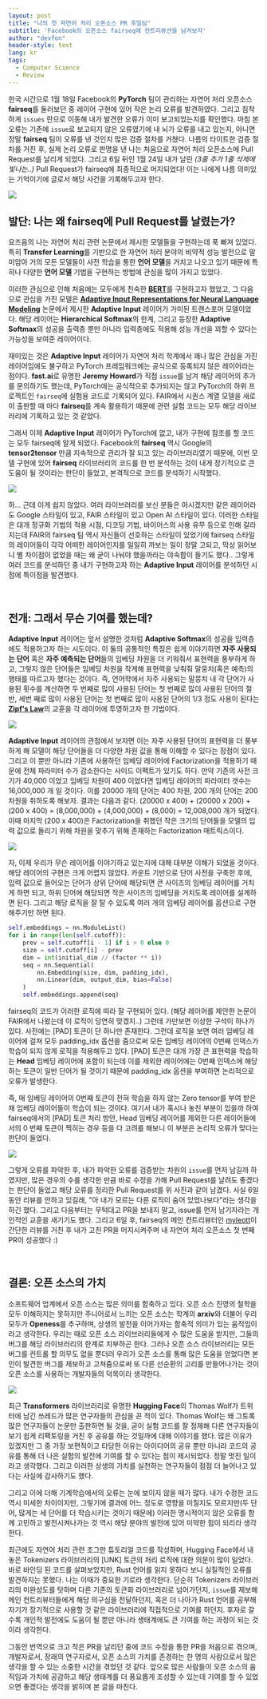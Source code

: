 ```yaml
---
layout: post
title: "나의 첫 자연어 처리 오픈소스 PR 후일담"
subtitle: 'Facebook의 오픈소스 fairseq에 컨트리뷰션을 남겨보자'
author: "devfon"
header-style: text
lang: kr
tags:
  - Computer Science
  - Review
---
```


한국 시간으로 1월 18일 Facebook의 **PyTorch** 팀이 관리하는 자연어 처리 오픈소스 **fairseq**를 둘러보던 중 레이어 구현에 있어 작은 논리 오류를 발견하였다. 그리고 침착하게 `issues` 란으로 이동해 내가 발견한 오류가 이미 보고되었는지를 확인했다. 마침 본 오류는 기존에 `issue`로 보고되지 않은 오류였기에 내 뇌가 오류를 내고 있는지, 아니면 정말 **fairseq** 팀이 오류를 낸 것인지 많은 검증 절차를 거쳤다. 나름의 타이트한 검증 절차를 거친 후, 실제 논리 오류로 판명을 낸 나는 처음으로 자연어 처리 오픈소스에 Pull Request를 날리게 되었다. 그리고 6일 뒤인 1월 24일 내가 날린 _(3줄 추가 1줄 삭제에 빛나는..)_ Pull Request가 fairseq에 최종적으로 머지되었다! 이는 나에게 나름 의미있는 기억이기에 글로서 해당 사건을 기록해두고자 한다.

![](/img/in-post/contributor.png)


## 발단: 나는 왜 fairseq에 Pull Request를 날렸는가?

요즈음의 나는 자연어 처리 관련 논문에서 제시한 모델들을 구현하는데 푹 빠져 있었다. 특히 **Transfer Learning**를 기반으로 한 자연어 처리 분야의 비약적 성능 발전으로 말미암아 거의 모든 모델들이 사전 학습을 통한 **언어 모델**을 거치고 나오고 있기 때문에 특히나 다양한 **언어 모델** 기법을 구현하는 방법에 관심을 많이 가지고 있었다. 

이러한 관심으로 인해 처음에는 모두에게 친숙한 [**BERT**](https://github.com/Huffon/pytorch-bert)를 구현하고자 했었고, 그 다음으로 관심을 가진 모델은 [**Adaptive Input Representations for Neural Language Modeling**](https://arxiv.org/abs/1809.10853) 논문에서 제시한 **Adaptive Input** 레이어가 가미된 트랜스포머 모델이었다. 해당 레이어는 **Hierarchical Softmax**의 한계, 그리고 등장한 **Adaptive Softmax**의 성공을 출력층 뿐만 아니라 입력층에도 적용해 성능 개선을 꾀할 수 있다는 가능성을 보여준 레이어이다.

재미있는 것은 **Adaptive Input** 레이어가 자연어 처리 학계에서 꽤나 많은 관심을 가진 레이어임에도 불구하고 PyTorch 프레임워크에는 공식으로 등록되지 않은 레이어라는 점이다. **fast.ai**로 유명한 **Jeremy Howard**가 직접 `issue`를 남겨 해당 레이어의 추가를 문의하기도 했는데, PyTorch에는 공식적으로 추가되지는 않고 PyTorch의 하위 프로젝트인 `fairseq`에 실험용 코드로 기록되어 있다. FAIR에서 시퀀스 계열 모델을 새로이 출판할 때 마다 **fairseq**를 계속 활용하기 때문에 관련 실험 코드는 모두 해당 라이브러리에 기록하고 있는 것 같았다.

그래서 이제 **Adaptive Input** 레이어가 PyTorch에 없고, 내가 구현에 참조를 할 코드는 모두 fairseq에 알게 되었다. Facebook의 **fairseq** 역시 Google의 **tensor2tensor** 만큼 지속적으로 관리가 잘 되고 있는 라이브러리였기 때문에, 이번 모델 구현에 있어 **fairseq** 라이브러리의 코드를 한 번 분석하는 것이 내게 장기적으로 큰 도움이 될 것이라는 판단이 들었고, 본격적으로 코드를 분석하기 시작했다.

![](/img/in-post/fairseq-style.png)

하... 근데 이게 쉽지 않았다. 여러 라이브러리를 보신 분들은 아시겠지만 같은 레이어라도 Google 스타일이 있고, FAIR 스타일이 있고 Open AI 스타일이 있다. 이러한 스타일은 대개 정규화 기법의 적용 시점, 디코딩 기법, 바이어스의 사용 유무 등으로 인해 갈라지는데 FAIR의 fairseq 팀 역시 자신들이 선호하는 스타일이 있었기에 fairseq 스타일의 레이어들이 각각 어떠한 레이어인지를 일일히 까보는 일이 정말 고되고, 막상 읽어보니 별 차이점이 없었을 때는 왜 굳이 나눠야 했을까라는 야속함이 들기도 했다.. 그렇게 여러 코드를 분석하던 중 내가 구현하고자 하는 **Adaptive Input** 레이어를 분석하던 시점에 특이점을 발견했다.

<br/>

## 전개: 그래서 무슨 기여를 했는데?

**Adaptive Input** 레이어는 앞서 설명한 것처럼 **Adaptive Softmax**의 성공을 입력층에도 적용하고자 하는 시도이다. 이 둘의 공통적인 특징은 쉽게 이야기하면 **자주 사용되는 단어** 혹은 **자주 예측되는 단어**들의 임베딩 차원을 더 키워줘서 표현력을 풍부하게 하고, 그렇지 않은 단어들은 임베딩 차원을 작게해 표현력을 낮춰줘 말뭉치(혹은 예측)의 행태를 따르고자 했다는 것이다. 즉, 언어학에서 자주 사용되는 말뭉치 내 각 단어가 사용된 횟수를 계산하면 두 번째로 많이 사용된 단어는 첫 번째로 많이 사용된 단어의 절반, 세번 째로 많이 사용된 단어는 첫 번째로 많이 사용된 단어의 1/3 정도 사용이 된다는 [**Zipf's Law**](https://en.wikipedia.org/wiki/Zipf%27s_law)의 교훈을 각 레이어에 투영하고자 한 기법이다.

![](/img/in-post/zipf.png)

**Adaptive Input** 레이어의 관점에서 보자면 이는 자주 사용된 단어의 표현력을 더 풍부하게 해 모델이 해당 단어들을 더 다양한 차원 값을 통해 이해할 수 있다는 장점이 있다. 그리고 이 뿐만 아니라 기존에 사용하던 임베딩 레이어에 Factorization을 적용하기 때문에 전체 파라미터 수가 감소한다는 사이드 이펙트가 있기도 하다. 만약 기존의 사전 크기가 40,000 이었고 임베딩 차원이 400 이었다면 임베딩 레이어의 파라미터 갯수는 16,000,000 개 일 것이다. 이를 20000 개의 단어는 400 차원, 200 개의 단어는 200 차원을 취하도록 해보자. 결과는 다음과 같다. (20000 x 400) + (20000 x 200) + (200 x 400) = (8,000,000) + (4,000,000) + (8,000) = 12,008,000 개가 되었다. 이때 마지막 (200 x 400)은 Factorization을 취했던 작은 크기의 단어들을 모델의 입력 값으로 돌리기 위해 차원을 맞추기 위해 존재하는 Factorization 매트릭스이다.

![](/img/in-post/adaptive-input.png)

자, 이제 우리가 무슨 레이어를 이야기하고 있는지에 대해 대부분 이해가 되었을 것이다. 해당 레이어의 구현은 크게 어렵지 않았다. 카운트 기반으로 단어 사전을 구축한 후에, 입력 값으로 들어오는 단어가 상위 단어에 해당되면 큰 사이즈의 임베딩 레이어를 거치게 하면 되고, 하위 단어에 해당되면 작은 사이즈의 임베딩을 거치도록 레이어를 설계하면 된다. 그리고 해당 로직을 잘 탈 수 있도록 여러 개의 임베딩 레이어를 옵션으로 구현해주기만 하면 된다.

```python
self.embeddings = nn.ModuleList()
for i in range(len(self.cutoff)):
	prev = self.cutoff[i - 1] if i > 0 else 0
    size = self.cutoff[i] - prev
    dim = int(initial_dim // (factor ** i))
    seq = nn.Sequential(
    	nn.Embedding(size, dim, padding_idx),
        nn.Linear(dim, output_dim, bias=False)
    )
    self.embeddings.append(seq)
```

fairseq의 코드가 이러한 로직에 따라 잘 구현되어 있다. (해당 레이어를 제안한 논문이 FAIR에서 나왔는데 이 로직이 당연히 맞겠지..) 그런데 가만보면 이상한 구석이 하나가 있다. 사전에는 [PAD] 토큰이 단 하나만 존재한다. 그런데 로직을 보면 여러 임베딩 레이어에 걸쳐 모두 padding_idx 옵션을 줌으로써 모든 임베딩 레이어의 0번째 인덱스가 학습이 되지 않게 로직을 적용해두고 있다. [PAD] 토큰은 대개 가장 큰 표현력을 학습하는 **Head** 임베딩 레이어에 포함이 되는데 이를 제외한 레이어에는 0번째 인덱스에 해당하는 토큰이 일반 단어가 될 것이기 때문에 padding_idx 옵션을 부여하면 논리적으로 오류가 발생한다.

즉, 매 임베딩 레이어의 0번째 토큰이 전혀 학습을 하지 않는 Zero tensor를 부여 받은 채 임베딩 레이어들이 학습이 되는 것이다. 여기서 내가 혹시나 놓친 부분이 있을까 하여 fairseq에서의 [PAD] 토큰 처리 방안, Head 임베딩 레이어를 제외한 다른 레이어들에서의 0 번째 토큰이 찍히는 경우 등을 다 고려를 해보니 이 부분은 논리적 오류가 맞다는 판단이 들었다.

![](/img/in-post/commit.png)

그렇게 오류를 파악한 후, 내가 파악한 오류를 검증받는 차원의 `issue`를 먼저 남길까 하였지만, 많은 경우의 수를 생각한 만큼 바로 수정을 가해 Pull Request를 날려도 좋겠다는 판단이 들었고 해당 오류를 정리한 Pull Request를 위 사진과 같이 남겼다. 사실 6일 동안 리뷰를 안하고 있길래, "아 내가 모르는 다른 로직이 숨어 있었나보다"라는 생각을 하긴 했다. 그리고 다음부터는 무턱대고 PR을 보내지 말고, issue를 먼저 남기자라는 개인적인 교훈을 새기기도 했다. 그리고 6일 후, fairseq의 메인 컨트리뷰터인 [myleott](https://github.com/pytorch/fairseq/pull/1629)이 간단한 리뷰를 거친 후 내가 고친 PR을 머지시켜주며 내 자연어 처리 오픈소스 첫 번째 PR이 성공했다 :)

<br/>

## 결론: 오픈 소스의 가치

소프트웨어 업계에서 오픈 소스는 많은 의미를 함축하고 있다. 오픈 소스 진영의 철학을 모두 이해하지는 못하지만 주니어로서 느끼는 오픈 소스는 학계의 **arxiv**와 더불어 우리 모두가 **Openess**를 추구하며, 상생의 발전을 이어가자는 함축적 의미가 있는 움직임이라고 생각한다. 우리는 때로 오픈 소스 라이브러리들에게 수 많은 도움을 받지만, 그들의 버그를 해당 라이브러리의 한계로 치부하곤 한다. 그러나 오픈 소스 라이브러리는 모든 버그를 컨트롤 할 의무도 없을 뿐더러 우리가 오픈 소스를 통해 많은 도움을 얻었다면 본인이 발견한 버그를 제보하고 고쳐줌으로써 또 다른 선순환의 고리를 만들어나가는 것이 오픈 소스를 사용하는 개발자들의 덕목이라 생각한다.

![](/img/in-post/open-source.jpeg)

최근 **Transformers** 라이브러리로 유명한 **Hugging Face**의 Thomas Wolf가 트위터에 남긴 쓰레드가 많은 연구자들의 관심을 끈 적이 있다. Thomas Wolf는 왜 그토록 많은 연구자들이 논문만 출판하면 될 것을, 굳이 실험 코드를 잘 정제해 다른 연구자들이 보기 쉽게 리팩토링을 거친 후 공유를 하는 것일까에 대해 이야기를 했다. 많은 이유가 있겠지만 그 중 가장 보편적이고 타당한 이유는 아이디어의 공유 뿐만 아니라 코드의 공유를 통해 더 나은 실험의 발전에 기여를 할 수 있다는 점이 제시되었다. 정말 멋진 일이라고 생각했다. 그리고 이러한 상생의 가치를 실천하는 연구자들이 점점 더 늘어나고 있다는 사실에 감사하기도 했다.

그리고 이에 더해 기계학습에서의 오류는 눈에 보이지 않을 때가 많다. 내가 수정한 코드 역시 미세한 차이이지만, 그렇기에 결과에 어느 정도로 영향을 미칠지도 모르지만(두 단어, 많게는 세 단어를 더 학습시키는 것이기 때문에) 이러한 명시적이지 않은 오류를 함께 고민하고 발전시켜나가는 것 역시 해당 분야의 발전에 있어 미약한 힘이 되리라 생각한다. 

최근에도 자연어 처리 관련 조그만 튜토리얼 코드를 작성하며, Hugging Face에서 내놓은 Tokenizers 라이브러리의 [UNK] 토큰의 처리 로직에 대한 의문이 많이 일었다. 바로 바인딩 된 코드를 살펴보았지만, Rust 언어를 읽지 못하다 보니 실질적인 오류를 발견하지는 못했다. 나는 이때가 중요한 기로라 생각한다. 단순히 Tokenizers 라이브러리의 미완성도를 탓하며 다른 기존의 토큰화 라이브러리로 넘어가던지, `issue`를 제보해 메인 컨트리뷰터들에게 해당 의구심을 전달하던지, 혹은 더 나아가 Rust 언어를 공부해 자기가 장기적으로 사용할 것 같은 라이브러리에 직접적으로 기여를 하던지. 후자로 갈수록 개인적 발전에도 도움이 될 뿐만 아니라 생태계에도 큰 기여를 하는 과정이 되는 것이라 생각한다.

그동안 번역으로 크고 작은 PR을 날리던 중에 코드 수정을 통한 PR을 처음으로 겪으며, 개발자로서, 장래의 연구자로서, 오픈 소스의 가치를 존경하는 한 명의 사람으로서 많은 생각을 할 수 있는 소중한 시간을 겪었던 것 같다. 앞으로 많은 사람들이 오픈 소스의 움직임과 가치에 공감하고 해당 생태계를 더 풍요롭게 조성할 수 있는데 기여를 할 수 있었으면 좋겠다는 생각을 밝히며 본 글을 마친다.